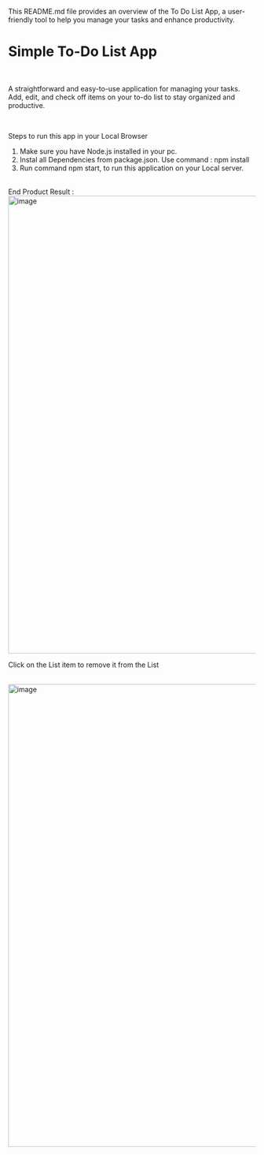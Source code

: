 This README.md file provides an overview of the To Do List App, a user-friendly tool to help you manage your tasks and enhance productivity.
<h1>Simple To-Do List App</h1>
<br>
<p>A straightforward and easy-to-use application for managing your tasks. Add, edit, and check off items on your to-do list to stay organized and productive.</p>
<br>
<p>
  Steps to run this app in your Local Browser 
  <ol>
    <li> Make sure you have Node.js installed in your pc. </li>
    <li> Instal all Dependencies from package.json. Use command : npm install </li>
    <li> Run command npm start, to run this application on your Local server.</li>
  </ol>
</p>
<br>
End Product Result :
<img width="929" alt="image" src="https://github.com/user-attachments/assets/39229e23-84de-4731-b7b2-30ad49483d3c">

<p>Click on the List item to remove it from the List</p>
<br>
<img width="939" alt="image" src="https://github.com/user-attachments/assets/2b41eb85-9899-4355-b045-039ed6996f0a">


